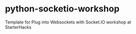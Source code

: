# python-socketio-workshop
Template for Plug into Websockets with Socket.IO workshop at StarterHacks
